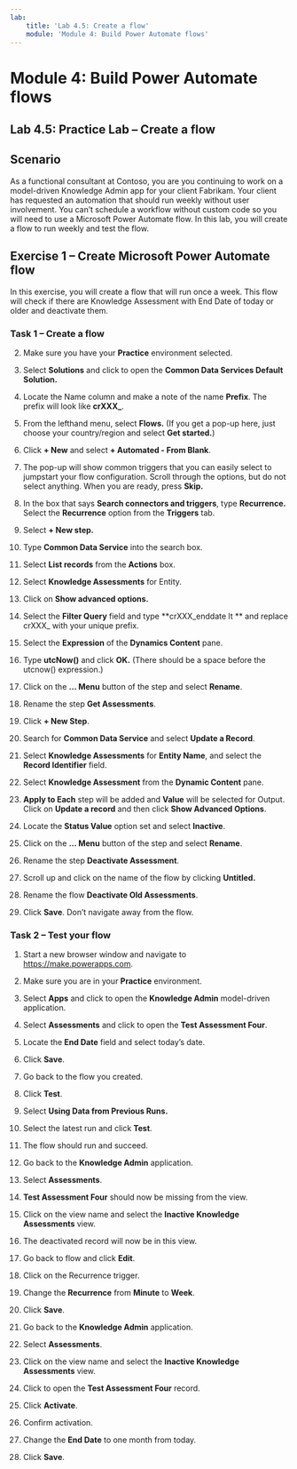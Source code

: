 ```yaml
---
lab:
    title: 'Lab 4.5: Create a flow'
    module: 'Module 4: Build Power Automate flows'
---
```


Module 4: Build Power Automate flows
========================

## Lab 4.5: Practice Lab – Create a flow

Scenario
--------

As a functional consultant at Contoso, you are you continuing to work on a
model-driven Knowledge Admin app for your client Fabrikam. Your client has
requested an automation that should run weekly without user involvement. You
can’t schedule a workflow without custom code so you will need to use a
Microsoft Power Automate flow. In this lab, you will create a flow to run weekly and
test the flow.

Exercise 1 – Create Microsoft Power Automate flow
-----------------------------------

In this exercise, you will create a flow that will run once a week. This flow
will check if there are Knowledge Assessment with End Date of today or older and
deactivate them.

### Task 1 – Create a flow

2.  Make sure you have your **Practice** environment selected.

3.  Select **Solutions** and click to open the **Common Data Services Default Solution.**

4.  Locate the Name column and make a note of the name **Prefix**. The prefix
    will look like **crXXX_**.

5.  From the lefthand menu, select **Flows.** (If you get a pop-up here, just choose your country/region and select **Get started.**)

6.  Click **+ New** and select **+ Automated - From Blank**.

7.  The pop-up will show common triggers that you can easily select to jumpstart your flow configuration. Scroll through the options, but do not select anything. When you are ready, press **Skip.**

8. In the box that says **Search connectors and triggers**, type **Recurrence.** Select the **Recurrence** option from the **Triggers** tab.

9. Select **+ New step.**

10. Type **Common Data Service** into the search box.

11. Select **List records** from the **Actions** box. 

13. Select **Knowledge Assessments** for Entity.

14. Click on **Show advanced options.**

16. Select the **Filter Query** field and type **crXXX_enddate lt ** and replace
    crXXX_ with your unique prefix.

17. Select the **Expression** of the **Dynamics Content** pane.

18. Type **utcNow()** and click **OK.** (There should be a space before the utcnow() expression.)

19. Click on the **… Menu** button of the step and select **Rename**.

20. Rename the step **Get Assessments**.

21. Click **+ New Step**.

22. Search for **Common Data Service** and select **Update a Record**.

23. Select **Knowledge Assessments**
    for **Entity Name**, and select the **Record Identifier** field.

24. Select **Knowledge Assessment** from the **Dynamic Content** pane.

25. **Apply to Each** step will be added and **Value** will be selected for Output. Click on **Update a record** and then click **Show Advanced Options**.

26. Locate the **Status Value** option set and select **Inactive**.

27. Click on the **… Menu** button of the step and select **Rename**.

28. Rename the step **Deactivate Assessment**.

29. Scroll up and click on the name of the flow by clicking **Untitled.**

30. Rename the flow **Deactivate Old Assessments**.

31. Click **Save**. Don’t navigate away from the flow.

### Task 2 – Test your flow

1.  Start a new browser window and navigate to https://make.powerapps.com.

2.  Make sure you are in your **Practice** environment.

3.  Select **Apps** and click to open the **Knowledge Admin** model-driven application.

4.  Select **Assessments** and click to open the **Test Assessment Four**.

5.  Locate the **End Date** field and select today’s date.

6.  Click **Save**.

7.  Go back to the flow you created.

8.  Click **Test**.

9.  Select **Using Data from Previous Runs.**

10. Select the latest run and click **Test**.

11. The flow should run and succeed.

12. Go back to the **Knowledge Admin** application.

13. Select **Assessments**.

14. **Test Assessment Four** should now be missing from the view.

15. Click on the view name and select the **Inactive Knowledge Assessments**
    view.

16. The deactivated record will now be in this view.

17. Go back to flow and click **Edit**.

18. Click on the Recurrence trigger.

19. Change the **Recurrence** from **Minute** to **Week**.

20. Click **Save**.

21. Go back to the **Knowledge Admin** application.

22. Select **Assessments**.

23. Click on the view name and select the **Inactive Knowledge Assessments**
    view.

24. Click to open the **Test Assessment Four** record.

25. Click **Activate**.

26. Confirm activation.

27. Change the **End Date** to one month from today.

28. Click **Save**.
